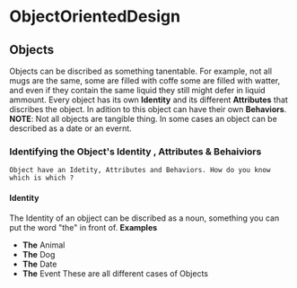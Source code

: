 # ObjectOrientedDesign

## Objects
Objects can be discribed as something tanentable. For example, not all mugs are the same, some are filled with coffe some are filled with watter, and even if they contain the same liquid they still might defer in liquid ammount. Every object has its own __Identity__ and its different __Attributes__ that discribes the object. In adition to this object can have their own __Behaviors__.
__NOTE__: Not all objects are tangible thing. In some cases an object can be described as a date or an evernt.
### Identifying the Object's Identity , Attributes & Behaiviors 
    Object have an Idetity, Attributes and Behaviors. How do you know which is which ? 
#### Identity 
The Identity of an objject can be discribed as a noun, something you can put the word "the" in front of. 
__Examples__
* __The__ Animal 
* __The__ Dog
* __The__ Date
* __The__ Event
These are all different cases of Objects